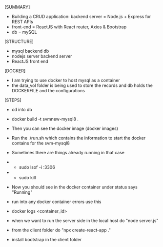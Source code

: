 [SUMMARY]
* Building a CRUD application: backend server = Node.js + Express for REST APIs
* front-end = ReactJS with React router, Axios & Bootstrap
* db = mySQL

[STRUCTURE]
* mysql             backend db
* nodejs server     backend server
* ReactJS           front end


[DOCKER]
* I am trying to use docker to host mysql as a container
* the data_vol folder is being used to store the records and db holds the DOCKERFILE and the configurations

[STEPS]
* cd into db
* docker build -t svmnew-mysql8 .
* Then you can see the docker image (docker images)
* Run the ./run.sh which contains the information to start the docker contains for the svm-mysql8
* Sometimes there are things already running in that case
*   - sudo lsof -i :3306
*   - sudo kill <PID>
* Now you should see in the docker container under status says "Running"

* run into any docker container errors use this
* docker logs <container_id>

* when we want to run the server side in the local host do "node server.js"

* from the client folder do "npx create-react-app ."

* install bootstrap in the client folder 

